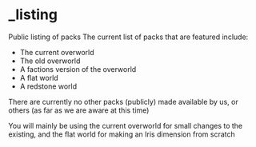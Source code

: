 # _listing
Public listing of packs
The current list of packs that are featured include:
- The current overworld
- The old overworld
- A factions version of the overworld
- A flat world
- A redstone world

There are currently no other packs (publicly) made available by us, or others (as far as we are aware at this time)

You will mainly be using the current overworld for small changes to the existing,
and the flat world for making an Iris dimension from scratch
